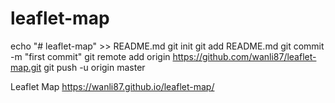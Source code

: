 # leaflet-map
echo "# leaflet-map" >> README.md
git init
git add README.md
git commit -m "first commit"
git remote add origin https://github.com/wanli87/leaflet-map.git
git push -u origin master

Leaflet Map https://wanli87.github.io/leaflet-map/
